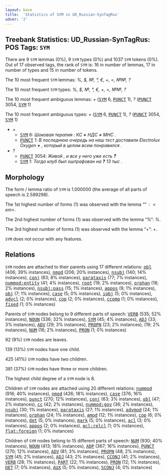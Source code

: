 ```yaml
---
layout: base
title:  'Statistics of SYM in UD_Russian-SynTagRus'
udver: '2'
---
```


## Treebank Statistics: UD_Russian-SynTagRus: POS Tags: `SYM`

There are 9 `SYM` lemmas (0%), 9 `SYM` types (0%) and 1037 `SYM` tokens (0%).
Out of 17 observed tags, the rank of `SYM` is: 16 in number of lemmas, 17 in number of types and 15 in number of tokens.

The 10 most frequent `SYM` lemmas: <em>%, $, №, °, €, +, =, №№, ?</em>

The 10 most frequent `SYM` types:  <em>%, $, №, °, €, +, =, №№, ?</em>

The 10 most frequent ambiguous lemmas: <em>+</em> (<tt><a href="ru_syntagrus-pos-SYM.html">SYM</a></tt> 6, <tt><a href="ru_syntagrus-pos-PUNCT.html">PUNCT</a></tt> 1), <em>?</em> (<tt><a href="ru_syntagrus-pos-PUNCT.html">PUNCT</a></tt> 3054, <tt><a href="ru_syntagrus-pos-SYM.html">SYM</a></tt> 1)

The 10 most frequent ambiguous types:  <em>+</em> (<tt><a href="ru_syntagrus-pos-SYM.html">SYM</a></tt> 6, <tt><a href="ru_syntagrus-pos-PUNCT.html">PUNCT</a></tt> 1), <em>?</em> (<tt><a href="ru_syntagrus-pos-PUNCT.html">PUNCT</a></tt> 3054, <tt><a href="ru_syntagrus-pos-SYM.html">SYM</a></tt> 1)


* <em>+</em>
  * <tt><a href="ru_syntagrus-pos-SYM.html">SYM</a></tt> 6: <em>Шоковая терапия : КС <b>+</b> НДС <b>+</b> МНС .</em>
  * <tt><a href="ru_syntagrus-pos-PUNCT.html">PUNCT</a></tt> 1: <em>В последнюю очередь на наш тест доставили Electrolux Oxygen <b>+</b> , который в целом всем понравился .</em>
* <em>?</em>
  * <tt><a href="ru_syntagrus-pos-PUNCT.html">PUNCT</a></tt> 3054: <em>Живой , и все у него уже есть <b>?</b></em>
  * <tt><a href="ru_syntagrus-pos-SYM.html">SYM</a></tt> 1: <em>Тогда клуб был оштрафован на <b>?</b> 13 тыс .</em>

## Morphology

The form / lemma ratio of `SYM` is 1.000000 (the average of all parts of speech is 2.589298).

The 1st highest number of forms (1) was observed with the lemma “$”: <em>$</em>.

The 2nd highest number of forms (1) was observed with the lemma “%”: <em>%</em>.

The 3rd highest number of forms (1) was observed with the lemma “+”: <em>+</em>.

`SYM` does not occur with any features.


## Relations

`SYM` nodes are attached to their parents using 17 different relations: <tt><a href="ru_syntagrus-dep-obl.html">obl</a></tt> (406; 39% instances), <tt><a href="ru_syntagrus-dep-nmod.html">nmod</a></tt> (206; 20% instances), <tt><a href="ru_syntagrus-dep-nsubj.html">nsubj</a></tt> (140; 14% instances), <tt><a href="ru_syntagrus-dep-conj.html">conj</a></tt> (83; 8% instances), <tt><a href="ru_syntagrus-dep-parataxis.html">parataxis</a></tt> (77; 7% instances), <tt><a href="ru_syntagrus-dep-nummod-entity.html">nummod:entity</a></tt> (41; 4% instances), <tt><a href="ru_syntagrus-dep-root.html">root</a></tt> (19; 2% instances), <tt><a href="ru_syntagrus-dep-orphan.html">orphan</a></tt> (18; 2% instances), <tt><a href="ru_syntagrus-dep-nsubj-pass.html">nsubj:pass</a></tt> (15; 1% instances), <tt><a href="ru_syntagrus-dep-appos.html">appos</a></tt> (9; 1% instances), <tt><a href="ru_syntagrus-dep-obj.html">obj</a></tt> (7; 1% instances), <tt><a href="ru_syntagrus-dep-case.html">case</a></tt> (5; 0% instances), <tt><a href="ru_syntagrus-dep-iobj.html">iobj</a></tt> (5; 0% instances), <tt><a href="ru_syntagrus-dep-advcl.html">advcl</a></tt> (2; 0% instances), <tt><a href="ru_syntagrus-dep-cop.html">cop</a></tt> (2; 0% instances), <tt><a href="ru_syntagrus-dep-ccomp.html">ccomp</a></tt> (1; 0% instances), <tt><a href="ru_syntagrus-dep-fixed.html">fixed</a></tt> (1; 0% instances)

Parents of `SYM` nodes belong to 9 different parts of speech: <tt><a href="ru_syntagrus-pos-VERB.html">VERB</a></tt> (535; 52% instances), <tt><a href="ru_syntagrus-pos-NOUN.html">NOUN</a></tt> (336; 32% instances), <tt><a href="ru_syntagrus-pos-SYM.html">SYM</a></tt> (45; 4% instances), <tt><a href="ru_syntagrus-pos-ADJ.html">ADJ</a></tt> (33; 3% instances), <tt><a href="ru_syntagrus-pos-ADV.html">ADV</a></tt> (29; 3% instances), <tt><a href="ru_syntagrus-pos-PROPN.html">PROPN</a></tt> (23; 2% instances),  (19; 2% instances), <tt><a href="ru_syntagrus-pos-NUM.html">NUM</a></tt> (16; 2% instances), <tt><a href="ru_syntagrus-pos-PRON.html">PRON</a></tt> (1; 0% instances)

92 (9%) `SYM` nodes are leaves.

139 (13%) `SYM` nodes have one child.

425 (41%) `SYM` nodes have two children.

381 (37%) `SYM` nodes have three or more children.

The highest child degree of a `SYM` node is 8.

Children of `SYM` nodes are attached using 20 different relations: <tt><a href="ru_syntagrus-dep-nummod.html">nummod</a></tt> (916; 40% instances), <tt><a href="ru_syntagrus-dep-nmod.html">nmod</a></tt> (426; 18% instances), <tt><a href="ru_syntagrus-dep-case.html">case</a></tt> (376; 16% instances), <tt><a href="ru_syntagrus-dep-punct.html">punct</a></tt> (270; 12% instances), <tt><a href="ru_syntagrus-dep-conj.html">conj</a></tt> (63; 3% instances), <tt><a href="ru_syntagrus-dep-obl.html">obl</a></tt> (47; 2% instances), <tt><a href="ru_syntagrus-dep-cc.html">cc</a></tt> (42; 2% instances), <tt><a href="ru_syntagrus-dep-nummod-gov.html">nummod:gov</a></tt> (36; 2% instances), <tt><a href="ru_syntagrus-dep-nsubj.html">nsubj</a></tt> (30; 1% instances), <tt><a href="ru_syntagrus-dep-parataxis.html">parataxis</a></tt> (27; 1% instances), <tt><a href="ru_syntagrus-dep-advmod.html">advmod</a></tt> (24; 1% instances), <tt><a href="ru_syntagrus-dep-orphan.html">orphan</a></tt> (24; 1% instances), <tt><a href="ru_syntagrus-dep-amod.html">amod</a></tt> (12; 1% instances), <tt><a href="ru_syntagrus-dep-cop.html">cop</a></tt> (6; 0% instances), <tt><a href="ru_syntagrus-dep-det.html">det</a></tt> (5; 0% instances), <tt><a href="ru_syntagrus-dep-mark.html">mark</a></tt> (5; 0% instances), <tt><a href="ru_syntagrus-dep-acl.html">acl</a></tt> (3; 0% instances), <tt><a href="ru_syntagrus-dep-appos.html">appos</a></tt> (2; 0% instances), <tt><a href="ru_syntagrus-dep-acl-relcl.html">acl:relcl</a></tt> (1; 0% instances), <tt><a href="ru_syntagrus-dep-flat-foreign.html">flat:foreign</a></tt> (1; 0% instances)

Children of `SYM` nodes belong to 15 different parts of speech: <tt><a href="ru_syntagrus-pos-NUM.html">NUM</a></tt> (930; 40% instances), <tt><a href="ru_syntagrus-pos-NOUN.html">NOUN</a></tt> (413; 18% instances), <tt><a href="ru_syntagrus-pos-ADP.html">ADP</a></tt> (367; 16% instances), <tt><a href="ru_syntagrus-pos-PUNCT.html">PUNCT</a></tt> (270; 12% instances), <tt><a href="ru_syntagrus-pos-ADV.html">ADV</a></tt> (81; 3% instances), <tt><a href="ru_syntagrus-pos-PROPN.html">PROPN</a></tt> (48; 2% instances), <tt><a href="ru_syntagrus-pos-SYM.html">SYM</a></tt> (45; 2% instances), <tt><a href="ru_syntagrus-pos-ADJ.html">ADJ</a></tt> (43; 2% instances), <tt><a href="ru_syntagrus-pos-CCONJ.html">CCONJ</a></tt> (41; 2% instances), <tt><a href="ru_syntagrus-pos-VERB.html">VERB</a></tt> (28; 1% instances), <tt><a href="ru_syntagrus-pos-PART.html">PART</a></tt> (22; 1% instances), <tt><a href="ru_syntagrus-pos-PRON.html">PRON</a></tt> (12; 1% instances), <tt><a href="ru_syntagrus-pos-DET.html">DET</a></tt> (7; 0% instances), <tt><a href="ru_syntagrus-pos-AUX.html">AUX</a></tt> (5; 0% instances), <tt><a href="ru_syntagrus-pos-SCONJ.html">SCONJ</a></tt> (4; 0% instances)

